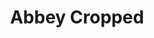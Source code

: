 ---
schema: default
title: Abbey Cropped 
organization: Renfrewshire Council
notes: 
resources:

  - name: Abbey Cropped  IMAGE
  - url: 
  - format: IMAGE

license: 
category:

  - Open Data


  - 

maintainer: Tim Wisniewski
maintainer_email: tim@timwis.com
---